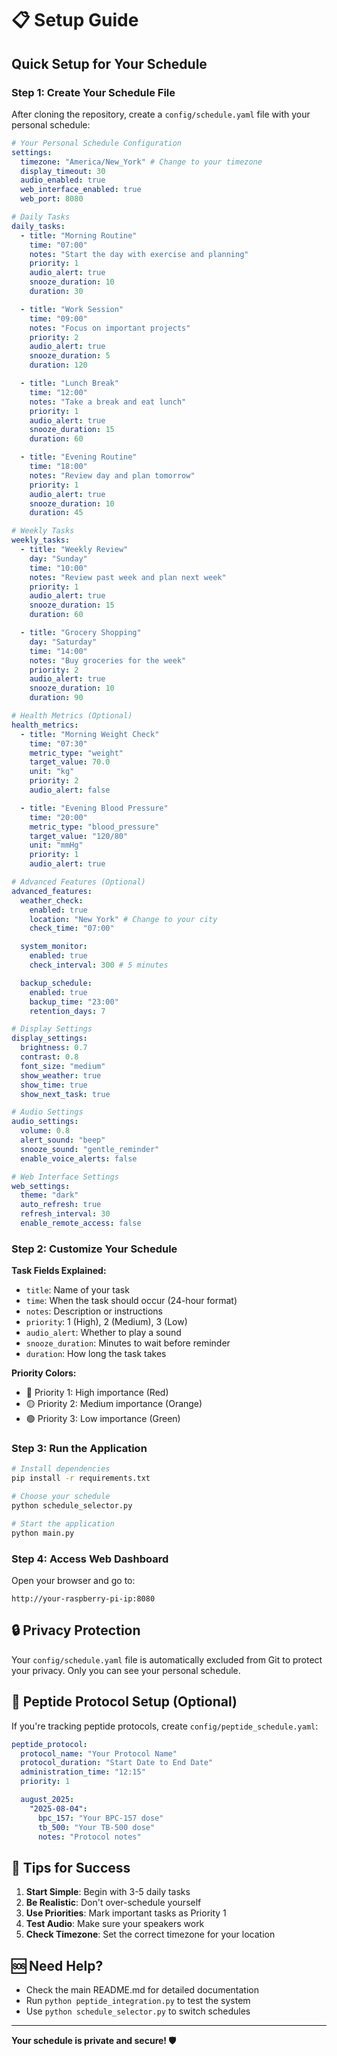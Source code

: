 # 📋 Setup Guide

## Quick Setup for Your Schedule

### Step 1: Create Your Schedule File

After cloning the repository, create a `config/schedule.yaml` file with your personal schedule:

```yaml
# Your Personal Schedule Configuration
settings:
  timezone: "America/New_York" # Change to your timezone
  display_timeout: 30
  audio_enabled: true
  web_interface_enabled: true
  web_port: 8080

# Daily Tasks
daily_tasks:
  - title: "Morning Routine"
    time: "07:00"
    notes: "Start the day with exercise and planning"
    priority: 1
    audio_alert: true
    snooze_duration: 10
    duration: 30

  - title: "Work Session"
    time: "09:00"
    notes: "Focus on important projects"
    priority: 2
    audio_alert: true
    snooze_duration: 5
    duration: 120

  - title: "Lunch Break"
    time: "12:00"
    notes: "Take a break and eat lunch"
    priority: 1
    audio_alert: true
    snooze_duration: 15
    duration: 60

  - title: "Evening Routine"
    time: "18:00"
    notes: "Review day and plan tomorrow"
    priority: 1
    audio_alert: true
    snooze_duration: 10
    duration: 45

# Weekly Tasks
weekly_tasks:
  - title: "Weekly Review"
    day: "Sunday"
    time: "10:00"
    notes: "Review past week and plan next week"
    priority: 1
    audio_alert: true
    snooze_duration: 15
    duration: 60

  - title: "Grocery Shopping"
    day: "Saturday"
    time: "14:00"
    notes: "Buy groceries for the week"
    priority: 2
    audio_alert: true
    snooze_duration: 10
    duration: 90

# Health Metrics (Optional)
health_metrics:
  - title: "Morning Weight Check"
    time: "07:30"
    metric_type: "weight"
    target_value: 70.0
    unit: "kg"
    priority: 2
    audio_alert: false

  - title: "Evening Blood Pressure"
    time: "20:00"
    metric_type: "blood_pressure"
    target_value: "120/80"
    unit: "mmHg"
    priority: 1
    audio_alert: true

# Advanced Features (Optional)
advanced_features:
  weather_check:
    enabled: true
    location: "New York" # Change to your city
    check_time: "07:00"

  system_monitor:
    enabled: true
    check_interval: 300 # 5 minutes

  backup_schedule:
    enabled: true
    backup_time: "23:00"
    retention_days: 7

# Display Settings
display_settings:
  brightness: 0.7
  contrast: 0.8
  font_size: "medium"
  show_weather: true
  show_time: true
  show_next_task: true

# Audio Settings
audio_settings:
  volume: 0.8
  alert_sound: "beep"
  snooze_sound: "gentle_reminder"
  enable_voice_alerts: false

# Web Interface Settings
web_settings:
  theme: "dark"
  auto_refresh: true
  refresh_interval: 30
  enable_remote_access: false
```

### Step 2: Customize Your Schedule

**Task Fields Explained:**

- `title`: Name of your task
- `time`: When the task should occur (24-hour format)
- `notes`: Description or instructions
- `priority`: 1 (High), 2 (Medium), 3 (Low)
- `audio_alert`: Whether to play a sound
- `snooze_duration`: Minutes to wait before reminder
- `duration`: How long the task takes

**Priority Colors:**

- 🔴 Priority 1: High importance (Red)
- 🟡 Priority 2: Medium importance (Orange)
- 🟢 Priority 3: Low importance (Green)

### Step 3: Run the Application

```bash
# Install dependencies
pip install -r requirements.txt

# Choose your schedule
python schedule_selector.py

# Start the application
python main.py
```

### Step 4: Access Web Dashboard

Open your browser and go to:

```
http://your-raspberry-pi-ip:8080
```

## 🔒 Privacy Protection

Your `config/schedule.yaml` file is automatically excluded from Git to protect your privacy. Only you can see your personal schedule.

## 💉 Peptide Protocol Setup (Optional)

If you're tracking peptide protocols, create `config/peptide_schedule.yaml`:

```yaml
peptide_protocol:
  protocol_name: "Your Protocol Name"
  protocol_duration: "Start Date to End Date"
  administration_time: "12:15"
  priority: 1

  august_2025:
    "2025-08-04":
      bpc_157: "Your BPC-157 dose"
      tb_500: "Your TB-500 dose"
      notes: "Protocol notes"
```

## 🎯 Tips for Success

1. **Start Simple**: Begin with 3-5 daily tasks
2. **Be Realistic**: Don't over-schedule yourself
3. **Use Priorities**: Mark important tasks as Priority 1
4. **Test Audio**: Make sure your speakers work
5. **Check Timezone**: Set the correct timezone for your location

## 🆘 Need Help?

- Check the main README.md for detailed documentation
- Run `python peptide_integration.py` to test the system
- Use `python schedule_selector.py` to switch schedules

---

**Your schedule is private and secure! 🛡️**
